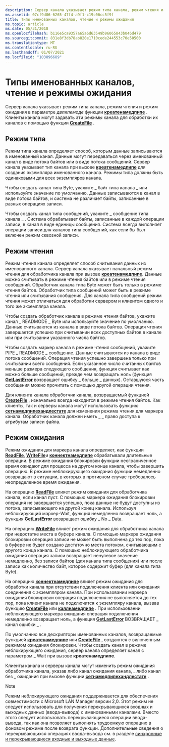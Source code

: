 ```yaml
---
description: Сервер канала указывает режим типа канала, режим чтения и режим ожидания в параметре Двпипемоде функции Креатенамедпипе. Клиенты канала могут задавать эти режимы канала для обработки их каналов с помощью функции CreateFile.
ms.assetid: 07cf9d06-6265-47f4-a9f1-c19c06cc5f9f
title: Типы именованных каналов, чтение и режимы ожидания
ms.topic: article
ms.date: 05/31/2018
ms.openlocfilehash: b116e5ca9357a65a6d63549b96065843b046d479
ms.sourcegitcommit: 831e8f3db78ab820e1710cede244553c70e50500
ms.translationtype: MT
ms.contentlocale: ru-RU
ms.lasthandoff: 01/07/2021
ms.locfileid: "103896689"
---
```

# <a name="named-pipe-type-read-and-wait-modes"></a>Типы именованных каналов, чтение и режимы ожидания

Сервер канала указывает режим типа канала, режим чтения и режим ожидания в параметре *двпипемоде* функции [**креатенамедпипе**](/windows/desktop/api/Winbase/nf-winbase-createnamedpipea) . Клиенты канала могут задавать эти режимы канала для обработки их каналов с помощью функции [**CreateFile**](/windows/desktop/api/fileapi/nf-fileapi-createfilea) .

## <a name="type-mode"></a>Режим типа

Режим типа канала определяет способ, которым данные записываются в именованный канал. Данные могут передаваться через именованный канал в виде потока байтов или в виде потока сообщений. Сервер канала указывает тип канала при вызове [**креатенамедпипе**](/windows/desktop/api/Winbase/nf-winbase-createnamedpipea) для создания экземпляра именованного канала. Режимы типа должны быть одинаковыми для всех экземпляров канала.

Чтобы создать канал типа Byte, укажите \_ байт типа канала \_ или используйте значение по умолчанию. Данные записываются в канал в виде потока байтов, и система не различает байты, записанные в разных операциях записи.

Чтобы создать канал типа сообщений, укажите \_ сообщение типа канала \_ . Система обрабатывает байты, записанные в каждой операции записи, в канал в виде единицы сообщения. Система всегда выполняет операции записи для каналов типа сообщений, как если бы был включен режим сквозной записи.

## <a name="read-mode"></a>Режим чтения

Режим чтения канала определяет способ считывания данных из именованного канала. Сервер канала указывает начальный режим чтения для обработчика канала при вызове [**креатенамедпипе**](/windows/desktop/api/Winbase/nf-winbase-createnamedpipea). Данные можно считывать в режиме чтения байтов или в режиме чтения сообщений. Обработчик канала типа Byte может быть только в режиме чтения байтов. Обработчик типа сообщений может быть в режиме чтения или считывания сообщения. Для канала типа сообщений режим чтения может отличаться для обработки сервером и клиентом одного и того же экземпляра канала.

Чтобы создать обработчик канала в режиме чтения байтов, укажите канал \_ READMODE \_ Byte или используйте значение по умолчанию. Данные считываются из канала в виде потока байтов. Операция чтения завершается успешно при считывании всех доступных байтов в канале или при считывании указанного числа байтов.

Чтобы создать маркер канала в режиме чтения сообщений, укажите PIPE \_ READMODE \_ сообщение. Данные считываются из канала в виде потока сообщений. Операция чтения успешно завершена только при считывании всего сообщения. Если указанное число считанных байтов меньше размера следующего сообщения, функция считывает как можно больше сообщений, прежде чем возвращать ноль (функция [**GetLastError**](/windows/desktop/api/errhandlingapi/nf-errhandlingapi-getlasterror) возвращает ошибку \_ больше \_ данных). Оставшуюся часть сообщения можно прочитать с помощью другой операции чтения.

Для клиента канала обработчик канала, возвращаемый функцией [**CreateFile**](/windows/desktop/api/fileapi/nf-fileapi-createfilea) , изначально всегда находится в режиме чтения байтов. Как клиенты, так и серверы канала могут использовать функцию [**сетнамедпипехандлестате**](/windows/win32/api/namedpipeapi/nf-namedpipeapi-setnamedpipehandlestate) для изменения режима чтения для маркера канала. Обработчик канала должен иметь \_ \_ право доступа к атрибутам записи файла.

## <a name="wait-mode"></a>Режим ожидания

Режим ожидания для маркера канала определяет, как функции [**ReadFile**](/windows/desktop/api/fileapi/nf-fileapi-readfile), [**WriteFile**](/windows/desktop/api/fileapi/nf-fileapi-writefile)и [**коннектнамедпипе**](/windows/win32/api/namedpipeapi/nf-namedpipeapi-connectnamedpipe) обрабатывали длительные операции. В режиме ожидания блокировки функции неограниченное время ожидают для процесса на другом конце канала, чтобы завершить операцию. В режиме неблокирующего ожидания функции немедленно возвращают в ситуации, в которых в противном случае требовалось неопределенное время ожидания.

На операцию [**ReadFile**](/windows/desktop/api/fileapi/nf-fileapi-readfile) влияет режим ожидания для обработчика канала, если канал пуст. С помощью маркера ожидания блокировки операция не завершается успешно, пока данные не будут доступны из потока, записывающего на другой конец канала. Используя неблокирующий маркер-Wait, функция немедленно возвращает ноль, а функция [**GetLastError**](/windows/desktop/api/errhandlingapi/nf-errhandlingapi-getlasterror) возвращает ошибку \_ No \_ Data.

На операцию [**WriteFile**](/windows/desktop/api/fileapi/nf-fileapi-writefile) влияет режим ожидания для обработчика канала при недостатке места в буфере канала. С помощью маркера ожидания блокировки операция записи не может быть выполнена до тех пор, пока в буфере не будет создано достаточно места потоком, считывающим с другого конца канала. С помощью неблокирующего обработчика ожидания операция записи возвращает ненулевое значение немедленно, без записи байтов (для канала типа сообщения) или после записи как количество байт, которое содержит буфер (для канала типа Byte).

На операцию [**коннектнамедпипе**](/windows/win32/api/namedpipeapi/nf-namedpipeapi-connectnamedpipe) влияет режим ожидания для обработки канала при отсутствии подключения клиента или ожидания соединения с экземпляром канала. При использовании маркера ожидания блокировки операция подключения не выполняется до тех пор, пока клиент канала не подключится к экземпляру канала, вызвав функцию [**CreateFile**](/windows/desktop/api/fileapi/nf-fileapi-createfilea) или [**каллнамедпипе**](/windows/desktop/api/Winbase/nf-winbase-callnamedpipea) . При использовании неблокирующего маркера ожидания операция подключения немедленно возвращает ноль, а функция [**GetLastError**](/windows/desktop/api/errhandlingapi/nf-errhandlingapi-getlasterror) ВОЗВРАЩАЕТ \_ канал ошибки \_ .

По умолчанию все дескрипторы именованных каналов, возвращаемые функцией [**креатенамедпипе**](/windows/desktop/api/Winbase/nf-winbase-createnamedpipea) или [**CreateFile**](/windows/desktop/api/fileapi/nf-fileapi-createfilea) , создаются с включенным режимом ожидания блокировки. Чтобы создать канал в режиме неблокирующего ожидания, сервер канала определяет канал с параметром \_ Wait при вызове **креатенамедпипе**.

Клиенты канала и серверы канала могут изменить режим ожидания обработчика канала, указав либо канал ожидания канала, \_ либо канал без \_ ожидания при вызове функции [**сетнамедпипехандлестате**](/windows/win32/api/namedpipeapi/nf-namedpipeapi-setnamedpipehandlestate) .

> [!Note]  
> Режим неблокирующего ожидания поддерживается для обеспечения совместимости с Microsoft LAN Manager версии 2,0. Этот режим не следует использовать для получения перекрывающихся входных и выходных данных (ввода-вывода) с именованными каналами. Вместо этого следует использовать перекрывающиеся операции ввода-вывода, так как она позволяет выполнять трудоемкую операцию в фоновом режиме после возврата функции. Дополнительные сведения о перекрывающихся операциях ввода-вывода см. в разделе [синхронные и перекрывающиеся входные и выходные данные](synchronous-and-overlapped-input-and-output.md).

 

 

 
